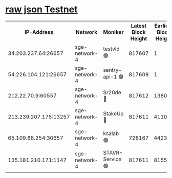 
[raw json Testnet](https://rpc-check.sget.stavr.tech/sget/rpc-sget-result.json)
=


<table><tr><th>IP-Address</th><th>Network</th><th>Moniker</th><th>Latest Block Height</th><th>Earliest Block Height</th><th>Catching Up</th><th>Tx Index</th><th>Voting Power</th><th>Scan Time</th></tr><tr><td>34.203.237.64:26657</td><td>sge-network-4</td><td>testvld 🟢</td><td>817607</td><td>1</td><td>False</td><td>on</td><td>0</td><td>2023-12-26T10:40:35.739536006UTC</td></tr><tr><td>54.226.104.121:26657</td><td>sge-network-4</td><td>sentry-api-1 🟢</td><td>817609</td><td>1</td><td>False</td><td>on</td><td>0</td><td>2023-12-26T10:40:50.672599573UTC</td></tr><tr><td>212.22.70.9:60557</td><td>sge-network-4</td><td>Sr20de 🔴</td><td>817612</td><td>138001</td><td>False</td><td>on</td><td>99</td><td>2023-12-26T10:41:06.358157708UTC</td></tr><tr><td>213.239.207.175:13257</td><td>sge-network-4</td><td>StakeUp 🔴</td><td>817611</td><td>411001</td><td>False</td><td>off</td><td>100</td><td>2023-12-26T10:40:59.076273543UTC</td></tr><tr><td>65.109.88.254:30657</td><td>sge-network-4</td><td>ksalab 🟢</td><td>728167</td><td>442343</td><td>False</td><td>off</td><td>0</td><td>2023-12-26T10:41:03.911562110UTC</td></tr><tr><td>135.181.210.171:1147</td><td>sge-network-4</td><td>STAVR-Service 🟢</td><td>817611</td><td>815501</td><td>False</td><td>on</td><td>0</td><td>2023-12-26T10:40:59.418413954UTC</td></tr></table>
